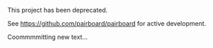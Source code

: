 This project has been deprecated.

See https://github.com/pairboard/pairboard for active development.

Coommmmitting new text...